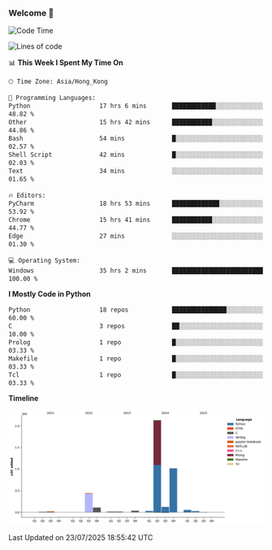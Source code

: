 ### Welcome 👋

<!--START_SECTION:waka-->
![Code Time](http://img.shields.io/badge/Code%20Time-2%2C389%20hrs%2024%20mins-blue)

![Lines of code](https://img.shields.io/badge/From%20Hello%20World%20I%27ve%20Written-4.0%20million%20lines%20of%20code-blue)

📊 **This Week I Spent My Time On** 

```text
🕑︎ Time Zone: Asia/Hong_Kong

💬 Programming Languages: 
Python                   17 hrs 6 mins       ████████████░░░░░░░░░░░░░   48.82 % 
Other                    15 hrs 42 mins      ███████████░░░░░░░░░░░░░░   44.86 % 
Bash                     54 mins             █░░░░░░░░░░░░░░░░░░░░░░░░   02.57 % 
Shell Script             42 mins             █░░░░░░░░░░░░░░░░░░░░░░░░   02.03 % 
Text                     34 mins             ░░░░░░░░░░░░░░░░░░░░░░░░░   01.65 % 

🔥 Editors: 
PyCharm                  18 hrs 53 mins      █████████████░░░░░░░░░░░░   53.92 % 
Chrome                   15 hrs 41 mins      ███████████░░░░░░░░░░░░░░   44.77 % 
Edge                     27 mins             ░░░░░░░░░░░░░░░░░░░░░░░░░   01.30 % 

💻 Operating System: 
Windows                  35 hrs 2 mins       █████████████████████████   100.00 % 
```

**I Mostly Code in Python** 

```text
Python                   18 repos            ███████████████░░░░░░░░░░   60.00 % 
C                        3 repos             ██░░░░░░░░░░░░░░░░░░░░░░░   10.00 % 
Prolog                   1 repo              █░░░░░░░░░░░░░░░░░░░░░░░░   03.33 % 
Makefile                 1 repo              █░░░░░░░░░░░░░░░░░░░░░░░░   03.33 % 
Tcl                      1 repo              █░░░░░░░░░░░░░░░░░░░░░░░░   03.33 % 
```



**Timeline**

![Lines of Code chart](https://raw.githubusercontent.com/xhj2501/xhj2501/main/assets/bar_graph.png)


 Last Updated on 23/07/2025 18:55:42 UTC
<!--END_SECTION:waka-->

